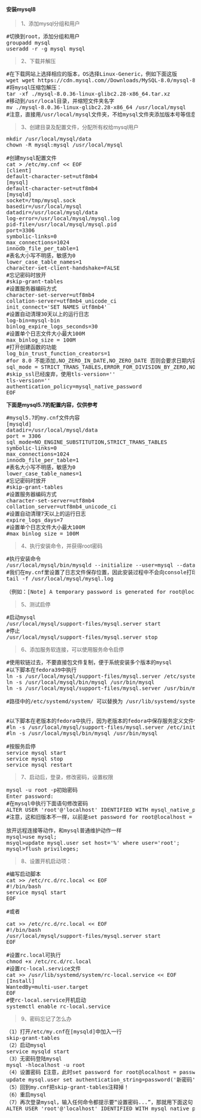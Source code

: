 #### 安装mysql8
>1、添加mysql分组和用户
<pre class="prettyprint lang-s">
#切换到root，添加分组和用户
groupadd mysql
useradd -r -g mysql mysql
</pre>
	
>2、下载并解压
<pre class="prettyprint lang-s">
#在下载网站上选择相应的版本，OS选择Linux-Generic，例如下面这版
wget wget https://cdn.mysql.com//Downloads/MySQL-8.0/mysql-8.0.36-linux-glibc2.28-x86_64.tar.xz
#将mysql压缩包解压：
tar -xf ./mysql-8.0.36-linux-glibc2.28-x86_64.tar.xz
#移动到/usr/local目录，并缩短文件夹名字
mv ./mysql-8.0.36-linux-glibc2.28-x86_64 /usr/local/mysql
#注意，直接用/usr/local/mysql文件夹，不给mysql文件夹添加版本号等信息，原因是mysql.server这个shell里写死了
</pre>
>3、创建目录及配置文件，分配所有权给mysql用户
<pre class="prettyprint lang-s">
mkdir /usr/local/mysql/data
chown -R mysql:mysql /usr/local/mysql

#创建mysql配置文件
cat > /etc/my.cnf << EOF
[client]
default-character-set=utf8mb4
[mysql]
default-character-set=utf8mb4
[mysqld]
socket=/tmp/mysql.sock
basedir=/usr/local/mysql
datadir=/usr/local/mysql/data
log-error=/usr/local/mysql/mysql.log
pid-file=/usr/local/mysql/mysql.pid
port=3306
symbolic-links=0
max_connections=1024
innodb_file_per_table=1
#表名大小写不明感，敏感为0
lower_case_table_names=1
character-set-client-handshake=FALSE
#忘记密码时放开
#skip-grant-tables
#设置服务器编码方式
character-set-server=utf8mb4
collation-server=utf8mb4_unicode_ci
init_connect='SET NAMES utf8mb4'
#设置自动清理30天以上的运行日志
log-bin=mysql-bin
binlog_expire_logs_seconds=30
#设置单个日志文件大小最大100M
max_binlog_size = 100M
#打开创建函数的功能
log_bin_trust_function_creators=1
#for 8.0 不能添加,NO_ZERO_IN_DATE,NO_ZERO_DATE 否则会要求日期内容中年月日必须饱满
sql_mode = STRICT_TRANS_TABLES,ERROR_FOR_DIVISION_BY_ZERO,NO_ENGINE_SUBSTITUTION
#skip_ssl已经废弃，使用tls-version=''
tls-version=''
authentication_policy=mysql_native_password
EOF
</pre>

**下面是mysql5.7的配置内容，仅供参考**

<pre class="prettyprint lang-s">
#mysql5.7的my.cnf文件内容
[mysqld]
datadir=/usr/local/mysql/data
port = 3306
sql_mode=NO_ENGINE_SUBSTITUTION,STRICT_TRANS_TABLES
symbolic-links=0
max_connections=1024
innodb_file_per_table=1
#表名大小写不明感，敏感为0
lower_case_table_names=1
#忘记密码时放开
#skip-grant-tables
#设置服务器编码方式
character-set-server=utf8mb4 
collation_server=utf8mb4_unicode_ci
#设置自动清理7天以上的运行日志
expire_logs_days=7
#设置单个日志文件大小最大100M
#max_binlog_size = 100M
</pre>

>4、执行安装命令，并获得root密码
<pre class="prettyprint lang-s">
#执行安装命令
/usr/local/mysql/bin/mysqld --initialize --user=mysql --datadir=/usr/local/mysql/data --basedir=/usr/local/mysql
#我们在my.cnf里设置了日志文件保存位置，因此安装过程中不会向console打印日志，需要查看安装日志
tail -f /usr/local/mysql/mysql.log

（例如：[Note] A temporary password is generated for root@localhost: ,rRyVd5jvgy2）
</pre>

>5、测试启停
<pre class="prettyprint lang-s">
#启动mysql
/usr/local/mysql/support-files/mysql.server start
#停止
/usr/local/mysql/support-files/mysql.server stop
</pre>

>6、添加服务软连接，可以使用服务命令启停
<pre class="prettyprint lang-s">
#使用软链过去，不要直接包文件复制，便于系统安装多个版本的mysql
#以下脚本在fedora39中执行
ln -s /usr/local/mysql/support-files/mysql.server /etc/systemd/system/mysql.service
ln -s /usr/local/mysql/bin/mysql /usr/bin/mysql 
ln -s /usr/local/mysql/support-files/mysql.server /usr/bin/mysql.server

#路径中的/etc/systemd/system/ 可以替换为 /usr/lib/systemd/system/


#以下脚本在老版本的fedora中执行，因为老版本的fedora中保存服务定义文件位置是另一个地方
#ln -s /usr/local/mysql/support-files/mysql.server /etc/init.d/mysql 
#ln -s /usr/local/mysql/bin/mysql /usr/bin/mysql

#按服务启停
service mysql start
service mysql stop
service mysql restart
</pre>
	 
>7、启动后，登录，修改密码，设置权限
<pre class="prettyprint lang-s">
mysql -u root -p初始密码
Enter password:
#在mysql中执行下面语句修改密码
ALTER USER 'root'@'localhost' IDENTIFIED WITH mysql_native_password BY 'rootroot123';
#注意，这和旧版本不一样，以前是set password for root@localhost = password('rootroot123');

放开远程连接等动作，和mysql普通维护动作一样
mysql>use mysql;
msyql>update mysql.user set host='%' where user='root';
mysql>flush privileges;
</pre>
>8、设置开机启动项： 
<pre class="prettyprint lang-s">
#编写启动脚本
cat >> /etc/rc.d/rc.local << EOF
#!/bin/bash
service mysql start
EOF

#或者

cat >> /etc/rc.d/rc.local << EOF
#!/bin/bash
/usr/local/mysql/support-files/mysql.server start
EOF

#设置rc.local可执行
chmod +x /etc/rc.d/rc.local
#设置rc-local.service文件
cat >> /usr/lib/systemd/system/rc-local.service << EOF
[Install]
WantedBy=multi-user.target
EOF
#使rc-local.service开机启动
systemctl enable rc-local.service
</pre>
	 
>9、密码忘记了怎么办
<pre>
（1）打开/etc/my.cnf在[mysqld]中加入一行 
skip-grant-tables
（2）启动mysql 
service mysqld start
（3）无密码登陆mysql
mysql -hlocalhost -u root 
（4）设置密码【注意，此时set password for root@localhost = password('新密码');这句不能用】
update mysql.user set authentication_string=password('新密码') where user='root';
（5）回到my.cnf把skip-grant-tables注释掉！
（6）重启mysql
（7）再次登录mysql，输入任何命令都提示要“设置密码...”，那就用下面这句：
ALTER USER 'root'@'localhost' IDENTIFIED WITH mysql_native_password BY 'rootroot123';
</pre>